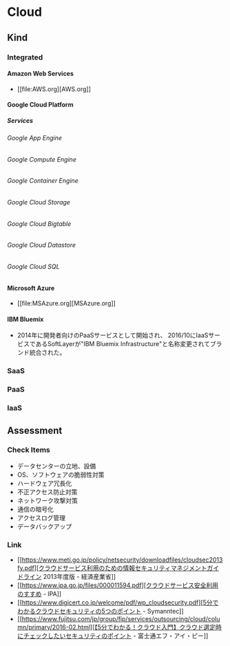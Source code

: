 # Cloud
## Kind
### Integrated
#### Amazon Web Services
- [[file:AWS.org][AWS.org]]
#### Google Cloud Platform
##### Services
###### Google App Engine
###### Google Compute Engine
###### Google Container Engine
###### Google Cloud Storage
###### Google Cloud Bigtable
###### Google Cloud Datastore
###### Google Cloud SQL
#### Microsoft Azure
- [[file:MSAzure.org][MSAzure.org]]
#### IBM Bluemix
- 2014年に開発者向けのPaaSサービスとして開始され、
  2016/10にIaaSサービスであるSoftLayerが"IBM Bluemix Infrastructure"と名称変更されてブランド統合された。
### SaaS
### PaaS
### IaaS
## Assessment
### Check Items
- データセンターの立地、設備
- OS、ソフトウェアの脆弱性対策
- ハードウェア冗長化
- 不正アクセス防止対策
- ネットワーク攻撃対策
- 通信の暗号化
- アクセスログ管理
- データバックアップ
  
### Link
- [[https://www.meti.go.jp/policy/netsecurity/downloadfiles/cloudsec2013fy.pdf][クラウドサービス利用のための情報セキュリティマネジメントガイドライン 2013年度版 - 経済産業省]]
- [[https://www.ipa.go.jp/files/000011594.pdf][クラウドサービス安全利用のすすめ - IPA]]
- [[https://www.digicert.co.jp/welcome/pdf/wp_cloudsecurity.pdf][5分でわかるクラウドセキュリティの5つのポイント - Symanntec]]
- [[https://www.fujitsu.com/jp/group/fip/services/outsourcing/cloud/column/primary/2016-02.html][【5分でわかる！クラウド入門】クラウド選定時にチェックしたいセキュリティのポイント - 富士通エフ・アイ・ピー]]
